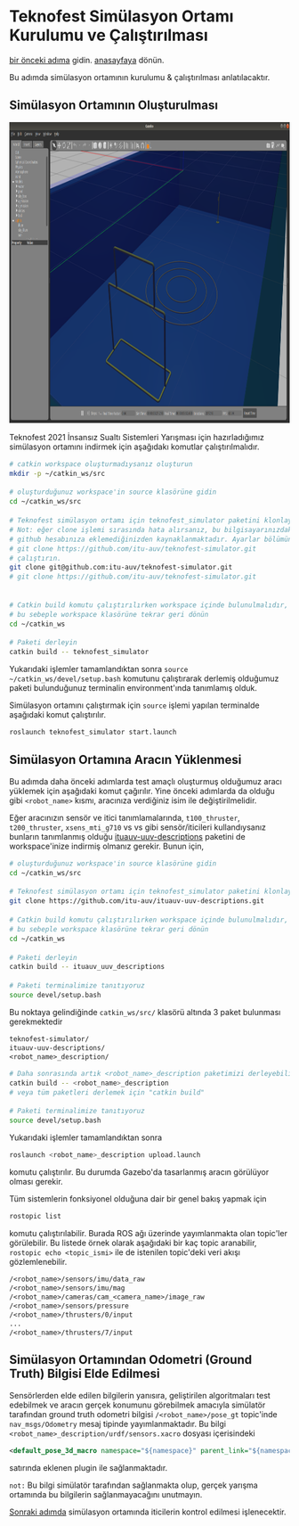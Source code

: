 # Teknofest Simülasyon Ortamı Kurulumu ve Çalıştırılması
[bir önceki adıma](setup-sensors.md) gidin.
[anasayfaya](index.md) dönün.


Bu adımda simülasyon ortamının kurulumu & çalıştırılması anlatılacaktır.


## Simülasyon Ortamının Oluşturulması

<img src="images/yandan.png" alt="alt text" width="950" height="540">

Teknofest 2021 İnsansız Sualtı Sistemleri Yarışması için hazırladığımız simülasyon ortamını indirmek için aşağıdakı komutlar çalıştırılmalıdır.
```sh
# catkin workspace oluşturmadıysanız oluşturun
mkdir -p ~/catkin_ws/src

# oluşturduğunuz workspace'in source klasörüne gidin
cd ~/catkin_ws/src

# Teknofest simülasyon ortamı için teknofest_simulator paketini klonlayalım.
# Not: eğer clone işlemi sırasında hata alırsanız, bu bilgisayarınızdaki ssh anahtarını
# github hesabınıza eklemediğinizden kaynaklanmaktadır. Ayarlar bölümünden ekleyin veya
# git clone https://github.com/itu-auv/teknofest-simulator.git 
# çalıştırın. 
git clone git@github.com:itu-auv/teknofest-simulator.git
# git clone https://github.com/itu-auv/teknofest-simulator.git 


# Catkin build komutu çalıştırılırken workspace içinde bulunulmalıdır,
# bu sebeple workspace klasörüne tekrar geri dönün
cd ~/catkin_ws

# Paketi derleyin
catkin build -- teknofest_simulator
```
Yukarıdaki işlemler tamamlandıktan sonra `source ~/catkin_ws/devel/setup.bash` komutunu çalıştırarak derlemiş olduğumuz paketi
bulunduğunuz terminalin environment'ında tanımlamış olduk.

Simülasyon ortamını çalıştırmak için `source` işlemi yapılan terminalde aşağıdaki komut çalıştırılır.

```sh
roslaunch teknofest_simulator start.launch
```

## Simülasyon Ortamına Aracın Yüklenmesi
Bu adımda daha önceki adımlarda test amaçlı oluşturmuş olduğumuz aracı yüklemek için aşağıdaki komut çağırılır.
Yine önceki adımlarda da olduğu gibi `<robot_name>` kısmı, aracınıza verdiğiniz isim ile değiştirilmelidir.

Eğer aracınızın sensör ve itici tanımlamalarında, `t100_thruster`, `t200_thruster`, `xsens_mti_g710` vs vs gibi sensör/iticileri kullandıysanız
bunların tanımlanmış olduğu [ituauv-uuv-descriptions](https://github.com/itu-auv/ituauv-uuv-descriptions) paketini de workspace'inize indirmiş olmanız gerekir.
Bunun için,
```sh
# oluşturduğunuz workspace'in source klasörüne gidin
cd ~/catkin_ws/src

# Teknofest simülasyon ortamı için teknofest_simulator paketini klonlayalım.
git clone https://github.com/itu-auv/ituauv-uuv-descriptions.git

# Catkin build komutu çalıştırılırken workspace içinde bulunulmalıdır,
# bu sebeple workspace klasörüne tekrar geri dönün
cd ~/catkin_ws

# Paketi derleyin
catkin build -- ituauv_uuv_descriptions

# Paketi terminalimize tanıtıyoruz
source devel/setup.bash
```

Bu noktaya gelindiğinde
`catkin_ws/src/` klasörü altında 3 paket bulunması gerekmektedir
```
teknofest-simulator/
ituauv-uuv-descriptions/
<robot_name>_description/
```


```sh
# Daha sonrasında artık <robot_name>_description paketimizi derleyebiliriz
catkin build -- <robot_name>_description
# veya tüm paketleri derlemek için "catkin build"

# Paketi terminalimize tanıtıyoruz
source devel/setup.bash
```


Yukarıdaki işlemler tamamlandıktan sonra 

```sh
roslaunch <robot_name>_description upload.launch
```
komutu çalıştırılır. Bu durumda Gazebo'da tasarlanmış aracın görülüyor olması gerekir.

Tüm sistemlerin fonksiyonel olduğuna dair bir genel bakış yapmak için 
```sh
rostopic list
```
komutu çalıştırılabilir. Burada ROS ağı üzerinde yayımlanmakta olan topic'ler görülebilir. 
Bu listede örnek olarak aşağıdaki bir kaç topic aranabilir, `rostopic echo <topic_ismi>` ile de 
istenilen topic'deki veri akışı gözlemlenebilir.

```
/<robot_name>/sensors/imu/data_raw
/<robot_name>/sensors/imu/mag
/<robot_name>/cameras/cam_<camera_name>/image_raw
/<robot_name>/sensors/pressure
/<robot_name>/thrusters/0/input
...
/<robot_name>/thrusters/7/input
```

## Simülasyon Ortamından Odometri (Ground Truth) Bilgisi Elde Edilmesi
Sensörlerden elde edilen bilgilerin yanısıra, geliştirilen algoritmaları test edebilmek ve aracın gerçek 
konumunu görebilmek amacıyla simülatör tarafından  ground truth odometri bilgisi `/<robot_name>/pose_gt` 
topic'inde `nav_msgs/Odometry` mesaj tipinde yayımlanmaktadır. Bu bilgi `<robot_name>_description/urdf/sensors.xacro`
dosyası içerisindeki 
```xml
<default_pose_3d_macro namespace="${namespace}" parent_link="${namespace}/base_link" inertial_reference_frame="${inertial_reference_frame}" />
```
satırında eklenen plugin ile sağlanmaktadır.

`not:` Bu bilgi simülatör tarafından sağlanmakta olup, gerçek yarışma ortamında
bu bilgilerin sağlanmayacağını unutmayın.


[Sonraki adımda](thruster-commanding.md) simülasyon ortamında iticilerin kontrol edilmesi işlenecektir. 


